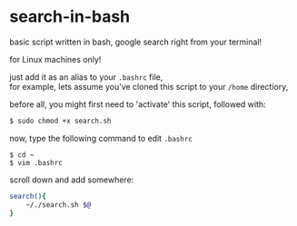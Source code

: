 # search-in-bash
basic script written in bash, google search right from your terminal!

for Linux machines only!

just add it as an alias to your ```.bashrc```  file,  
for example, lets assume you've cloned this script to your ```/home``` directiory,  

before all, you might first need to 'activate' this script, followed with: 
```bash
$ sudo chmod +x search.sh
```
now, type the following command to edit ```.bashrc```
```
$ cd ~
$ vim .bashrc
```
scroll down and add somewhere:
```bash
search(){  
    ~/./search.sh $@  
}
```
